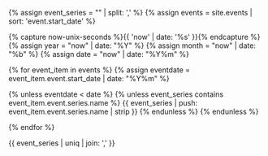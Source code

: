 {% assign event_series = "" | split: ',' %}
{% assign events = site.events | sort: 'event.start_date' %}

{% capture now-unix-seconds %}{{ 'now' | date: '%s' }}{% endcapture %}
{% assign year = "now" | date: "%Y" %}
{% assign month = "now" | date: "%b" %}
{% assign date = "now" | date: "%Y%m" %}

{% for event_item in events %}
  {% assign eventdate = event_item.event.start_date | date: "%Y%m" %}

  {% unless eventdate < date %}
    {% unless event_series contains event_item.event.series.name %}
      {{ event_series | push: event_item.event.series.name | strip }}
    {% endunless %}
  {% endunless %}

{% endfor %}

{{ event_series | uniq | join: ',' }}